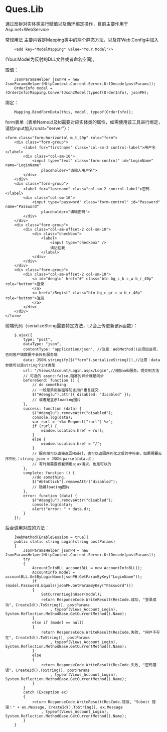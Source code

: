 # Ques.Lib

通过反射对实体类进行赋值以及循环绑定操作，目前主要作用于Asp.net+WebService

常规用法 主要内容是Mapping类中的两个静态方法，以及在Web.Config中加入

        <add key="ModelMapping" value="Your.Model"/>
(Your.Model为反射的DLL文件或者命名空间)。

取值：

        JsonParamsHelper jsonPH = new JsonParamsHelper(HttpContext.Current.Server.UrlDecode(postParams));
        OrderInfo model = (OrderInfo)Mapping.ConvertJson2Model(typeof(OrderInfo), jsonPH);
绑定：

        Mapping.BindFormData(this, model, typeof(OrderInfo));
        
        

form表单（表单Name以及Id需要对应实体类的属性，如需使用该工具进行绑定，请给input加入runat="server"）：

    <form class="form-horizontal m_t_20p" role="form">
        <div class="form-group">
            <label for="firstname" class="col-sm-2 control-label">用户名</label>
            <div class="col-sm-10">
                <input type="text" class="form-control" id="LoginName" name="LoginName"
                    placeholder="请输入用户名">
            </div>
        </div>
        <div class="form-group">
            <label for="lastname" class="col-sm-2 control-label">密码</label>
            <div class="col-sm-10">
                <input type="password" class="form-control" id="Password" name="Password"
                    placeholder="请输密码">
            </div>
        </div>
        <div class="form-group">
            <div class="col-sm-offset-2 col-sm-10">
                <div class="checkbox">
                    <label>
                        <input type="checkbox" />
                        请记住我
                    </label>
                </div>
            </div>
        </div>
        <div class="form-group">
            <div class="col-sm-offset-2 col-sm-10">
                <a id="denglu" href="#" class="btn bg_c_b c_w b_r_40p" role="button">登录
                </a>
                <a href="/Regist" class="btn bg_c_gr c_w b_r_40p" role="button">注册
                </a>
            </div>
        </div>
    </form>
    
前端代码（serializeString需要特定方法，LZ会上传更新该js函数）：

        $.ajax({
            type: "post",
            dataType: "json",
            contentType: "application/json", //注意：WebMethod()必须加这项，否则客户端数据不会传到服务端
            data: JSON.stringify($("form").serializeString()),//注意：data参数可以是string个int类型
            url: "/Views/Account/Login.aspx/Login",//模拟web服务，提交到方法
            // 可选的 async:false,阻塞的异步就是同步
            beforeSend: function () {
                // do something.
                // 一般是禁用按钮等防止用户重复提交
                $("#denglu").attr({ disabled: "disabled" });
                // 或者是显示loading图片
            },
            success: function (data) {
                $("#denglu").removeAttr("disabled");
                console.log(data);
                var rurl = '<%= Request["rurl"] %>';
                if (rurl) {
                    window.location.href = rurl;
                }
                else {
                    window.location.href = "/";
                }
                // 服务端可以直接返回Model，也可以返回序列化之后的字符串，如果需要反序列化：string json = JSON.parse(data.d);
                // 有时候需要嵌套调用ajax请求，也是可以的
            },
            complete: function () {
                //do something.
                $("#btnClick").removeAttr("disabled");
                // 隐藏loading图片
            },
            error: function (data) {
                $("#denglu").removeAttr("disabled");
                console.log(data);
                alert("error: " + data.d);
            }
        });

后台调用对应的方法：

        [WebMethod(EnableSession = true)]
        public static string Login(string postParams)
        {
            JsonParamsHelper jsonPH = new JsonParamsHelper(HttpContext.Current.Server.UrlDecode(postParams));
            try
            {
                AccountInfoBLL accountBLL = new AccountInfoBLL();
                AccountInfo model = accountBLL.GetByLoginName(jsonPH.GetParamByKey("LoginName"));
                if (model.Password.Equals(jsonPH.GetParamByKey("Password")))
                {
                    SetCurrentLoginUser(model);
                    return ResponseCode.WriteResult(ResCode.成功, "登录成功", CreateId().ToString(), postParams
                        , typeof(Views_Account_Login), System.Reflection.MethodBase.GetCurrentMethod().Name);
                }
                else if (model == null)
                {
                    return ResponseCode.WriteResult(ResCode.失败, "用户不存在", CreateId().ToString(), postParams
                        , typeof(Views_Account_Login), System.Reflection.MethodBase.GetCurrentMethod().Name);
                }
                else
                {
                    return ResponseCode.WriteResult(ResCode.失败, "密码错误", CreateId().ToString(), postParams
                        , typeof(Views_Account_Login), System.Reflection.MethodBase.GetCurrentMethod().Name);
                }
            }
            catch (Exception ex)
            {
                return ResponseCode.WriteResult(ResCode.错误, "Submit 错误！" + ex.Message, CreateId().ToString(), ex.Message
                    , typeof(Views_Account_Login), System.Reflection.MethodBase.GetCurrentMethod().Name);
            }
        }
